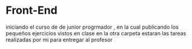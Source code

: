 # Front-End
iniciando el curso de de junior progrmador , en la cual publicando los pequeños ejercicios vistos en clase
en la otra carpeta estaran las tareas realizadas por mi para entregar
al profesor 

